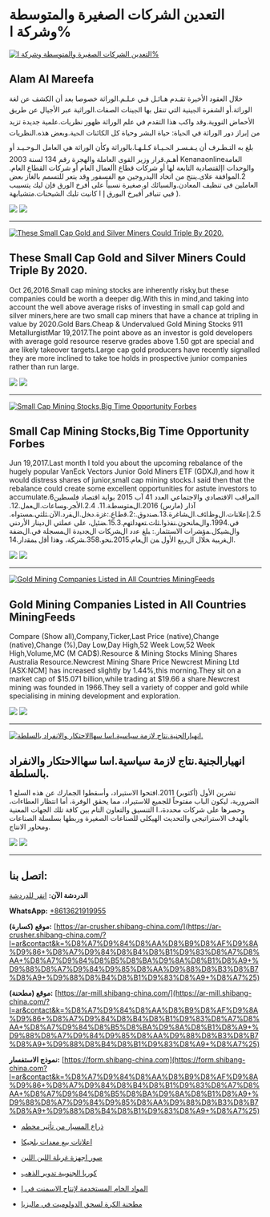 # التعدين الشركات الصغيرة والمتوسطة وشركة ا%

<a href="https://swt.shibang-china.com/?l=ar&img&k=%D8%A7%D9%84%D8%AA%D8%B9%D8%AF%D9%8A%D9%86+%D8%A7%D9%84%D8%B4%D8%B1%D9%83%D8%A7%D8%AA+%D8%A7%D9%84%D8%B5%D8%BA%D9%8A%D8%B1%D8%A9+%D9%88%D8%A7%D9%84%D9%85%D8%AA%D9%88%D8%B3%D8%B7%D8%A9+%D9%88%D8%B4%D8%B1%D9%83%D8%A9+%D8%A7%25" target="_blank">![التعدين الشركات الصغيرة والمتوسطة وشركة ا%](http://static.shibang-china.com/all-800x300/1191.jpg)</a>

## Alam Al Mareefa
ﺧﻼل اﻟﻌﻘﻮد اﻷﺧﻴﺮة ﺗﻘـﺪم ﻫـﺎﺋـﻞ ﻓـﻲ ﻋـﻠـﻢ.اﻟﻮراﺛﺔ ﺧﺼﻮﺻﺎ ﺑﻌﺪ أن اﻟﻜﺸﻒ ﻋﻦ ﻟﻐﺔ اﻟﻮراﺛﺔ.أو اﻟﺸﻔﺮة اﳉﻴﻨﻴﺔ اﻟﺘﻲ ﺗﻨﻘﻞ ﺑﻬﺎ اﳉﻴﻨﺎت اﻟﺼﻔﺎت.اﻟﻮراﺛﻴﺔ ﻋﺒﺮ اﻷﺟﻴﺎل ﻋﻦ ﻃﺮﻳﻖ اﻷﺣﻤﺎض اﻟﻨﻮوﻳﺔ.وﻗﺪ واﻛﺐ ﻫﺬا اﻟﺘﻘﺪم ﻓﻲ ﻋﻠﻢ اﻟﻮراﺛﺔ ﻇﻬﻮر ﻧﻈﺮﻳﺎت.ﻋﻠﻤﻴﺔ ﺟﺪﻳﺪة ﺗﺰﻳﺪ ﻣﻦ إﺑﺮاز دور اﻟﻮراﺛﺔ ﻓﻲ اﳊﻴﺎة: ﺣﻴﺎة اﻟﺒﺸﺮ وﺣﻴﺎة ﻛﻞ اﻟﻜﺎﺋﻨﺎت اﳊﻴﺔ.وﺑﻌﺾ ﻫﺬه.اﻟﻨﻈﺮﻳﺎت ﺑﻠﻎ ﺑﻪ اﻟﺘـﻄـﺮف أن ﻳـﻔـﺴـﺮ اﳊـﻴـﺎة ﻛـﻠـﻬـﺎ.ﺑﺎﻟﻮراﺛﺔ وﻛﺄن اﻟﻮراﺛﺔ ﻫﻲ اﻟﻌﺎﻣﻞ اﻟـﻮﺣـﻴـﺪ أو أﻫـﻢ.قرار وزير القوى العاملة والهجرة رقم 134 لسنة 2003 Kenanaonlineالعامة والوحدات اإلقتصادية التابعة لها أو شركات قطاع األعمال العام أو شركات القطاع العام. 2.الموافقة علاى.ينتج من اتحاد االيدروجين مع الفسفور وقد يتعر للتسمم بالغاز بعض العاملين فى تنظيف المعادن.والسبائك او.صغيرة نسبياً على أفرخ الورق فإن ليك يتسيبب فيي تنيافر أفيرخ اليورق إ ا كانيت تليك الشيحنات.متشيابهة ).


<a href="https://whatsapp.shibangsoft.com/WhatsApp.php" target="_blank" title="WhatsApp">![](http://static.shibang-china.com/icon/whatsapp.png)</a> <a href="https://swt.shibang-china.com/?l=ar&icon&k=%D8%A7%D9%84%D8%AA%D8%B9%D8%AF%D9%8A%D9%86+%D8%A7%D9%84%D8%B4%D8%B1%D9%83%D8%A7%D8%AA+%D8%A7%D9%84%D8%B5%D8%BA%D9%8A%D8%B1%D8%A9+%D9%88%D8%A7%D9%84%D9%85%D8%AA%D9%88%D8%B3%D8%B7%D8%A9+%D9%88%D8%B4%D8%B1%D9%83%D8%A9+%D8%A7%25" target="_blank">![](http://static.shibang-china.com/icon/chat-ar.png)</a>

---

<a href="https://swt.shibang-china.com/?l=ar&img&k=%D8%A7%D9%84%D8%AA%D8%B9%D8%AF%D9%8A%D9%86+%D8%A7%D9%84%D8%B4%D8%B1%D9%83%D8%A7%D8%AA+%D8%A7%D9%84%D8%B5%D8%BA%D9%8A%D8%B1%D8%A9+%D9%88%D8%A7%D9%84%D9%85%D8%AA%D9%88%D8%B3%D8%B7%D8%A9+%D9%88%D8%B4%D8%B1%D9%83%D8%A9+%D8%A7%25" target="_blank">![These Small Cap Gold and Silver Miners Could Triple By 2020.](http://static.shibang-china.com/all-800x300/99.jpg)</a>

## These Small Cap Gold and Silver Miners Could Triple By 2020.
Oct 26,2016.Small cap mining stocks are inherently risky,but these companies could be worth a deeper dig.With this in mind,and taking into account the well above average risks of investing in small cap gold and silver miners,here are two small cap miners that have a chance at tripling in value by 2020.Gold Bars.Cheap &amp; Undervalued Gold Mining Stocks 911 MetallurgistMar 19,2017.The point above as an investor is gold developers with average gold resource reserve grades above 1.50 gpt are special and are likely takeover targets.Large cap gold producers have recently signalled they are more inclined to take toe holds in prospective junior companies rather than run large.


<a href="https://whatsapp.shibangsoft.com/WhatsApp.php" target="_blank" title="WhatsApp">![](http://static.shibang-china.com/icon/whatsapp.png)</a> <a href="https://swt.shibang-china.com/?l=ar&icon&k=%D8%A7%D9%84%D8%AA%D8%B9%D8%AF%D9%8A%D9%86+%D8%A7%D9%84%D8%B4%D8%B1%D9%83%D8%A7%D8%AA+%D8%A7%D9%84%D8%B5%D8%BA%D9%8A%D8%B1%D8%A9+%D9%88%D8%A7%D9%84%D9%85%D8%AA%D9%88%D8%B3%D8%B7%D8%A9+%D9%88%D8%B4%D8%B1%D9%83%D8%A9+%D8%A7%25" target="_blank">![](http://static.shibang-china.com/icon/chat-ar.png)</a>

---

<a href="https://swt.shibang-china.com/?l=ar&img&k=%D8%A7%D9%84%D8%AA%D8%B9%D8%AF%D9%8A%D9%86+%D8%A7%D9%84%D8%B4%D8%B1%D9%83%D8%A7%D8%AA+%D8%A7%D9%84%D8%B5%D8%BA%D9%8A%D8%B1%D8%A9+%D9%88%D8%A7%D9%84%D9%85%D8%AA%D9%88%D8%B3%D8%B7%D8%A9+%D9%88%D8%B4%D8%B1%D9%83%D8%A9+%D8%A7%25" target="_blank">![Small Cap Mining Stocks,Big Time Opportunity Forbes](http://static.shibang-china.com/all-800x300/1072.jpg)</a>

## Small Cap Mining Stocks,Big Time Opportunity Forbes
Jun 19,2017.Last month I told you about the upcoming rebalance of the hugely popular VanEck Vectors Junior Gold Miners ETF (GDXJ),and how it would distress shares of junior,small cap mining stocks.I said then that the rebalance could create some excellent opportunities for astute investors to accumulate.المراقب الاقتصادي والاجتماعي العدد 41 آب 2015 بوابة اقتصاد فلسطين6 آذار (مارس) 2016.اﻝﻤﺘوﺴطﺔ.11. 2.4.اﻷﺠر.وﺴﺎﻋﺎت.اﻝﻌﻤل.12. 2.5.إﻋﻼﻨﺎت.اﻝوظﺎﺌف.اﻝﺸﺎﻏرة.13.ﺼﻨدوق.:2.ﻗطﺎع.:ﻏزة.دﺨل.اﻝﻔرد.اﻵن.ﺜﻠﺜﻲ.ﻤﺴﺘواﻩ.ﻓﻲ.1994.واﻝﻤﺎﻨﺤون.ﻨﻔذوا.ﺜﻠث.ﺘﻌﻬداﺘﻬم.15.3.ﻀﺌﻴل، ﻋﻠﻰ ﻋﻤﻠﺘﻲ اﻝدﻴﻨﺎر اﻷردﻨﻲ واﻝﺸﻴﻜل.ﻤؤﺸرات اﻻﺴﺘﺜﻤﺎر.: ﺒﻠﻎ ﻋدد اﻝﺸرﻜﺎت اﻝﺠدﻴدة اﻝﻤﺴﺠﻠﺔ ﻓﻲ.اﻝﻀﻔﺔ اﻝﻐرﺒﻴﺔ ﺨﻼل اﻝرﺒﻊ اﻷول ﻤن اﻝﻌﺎم.2015.ﻨﺤو.358.ﺸرﻜﺔ، وﻫذا أﻗل ﺒﻤﻘدار.14.


<a href="https://whatsapp.shibangsoft.com/WhatsApp.php" target="_blank" title="WhatsApp">![](http://static.shibang-china.com/icon/whatsapp.png)</a> <a href="https://swt.shibang-china.com/?l=ar&icon&k=%D8%A7%D9%84%D8%AA%D8%B9%D8%AF%D9%8A%D9%86+%D8%A7%D9%84%D8%B4%D8%B1%D9%83%D8%A7%D8%AA+%D8%A7%D9%84%D8%B5%D8%BA%D9%8A%D8%B1%D8%A9+%D9%88%D8%A7%D9%84%D9%85%D8%AA%D9%88%D8%B3%D8%B7%D8%A9+%D9%88%D8%B4%D8%B1%D9%83%D8%A9+%D8%A7%25" target="_blank">![](http://static.shibang-china.com/icon/chat-ar.png)</a>

---

<a href="https://swt.shibang-china.com/?l=ar&img&k=%D8%A7%D9%84%D8%AA%D8%B9%D8%AF%D9%8A%D9%86+%D8%A7%D9%84%D8%B4%D8%B1%D9%83%D8%A7%D8%AA+%D8%A7%D9%84%D8%B5%D8%BA%D9%8A%D8%B1%D8%A9+%D9%88%D8%A7%D9%84%D9%85%D8%AA%D9%88%D8%B3%D8%B7%D8%A9+%D9%88%D8%B4%D8%B1%D9%83%D8%A9+%D8%A7%25" target="_blank">![Gold Mining Companies Listed in All Countries MiningFeeds](http://static.shibang-china.com/all-800x300/343.jpg)</a>

## Gold Mining Companies Listed in All Countries MiningFeeds
Compare (Show all),Company,Ticker,Last Price (native),Change (native),Change (%),Day Low,Day High,52 Week Low,52 Week High,Volume,MC (M CAD$).Resource &amp; Mining Stocks Mining Shares Australia Resource.Newcrest Mining Share Price Newcrest Mining Ltd [ASX:NCM] has increased slightly by 1.44%,this morning.They sit on a market cap of $15.071 billion,while trading at $19.66 a share.Newcrest mining was founded in 1966.They sell a variety of copper and gold while specialising in mining development and exploration.


<a href="https://whatsapp.shibangsoft.com/WhatsApp.php" target="_blank" title="WhatsApp">![](http://static.shibang-china.com/icon/whatsapp.png)</a> <a href="https://swt.shibang-china.com/?l=ar&icon&k=%D8%A7%D9%84%D8%AA%D8%B9%D8%AF%D9%8A%D9%86+%D8%A7%D9%84%D8%B4%D8%B1%D9%83%D8%A7%D8%AA+%D8%A7%D9%84%D8%B5%D8%BA%D9%8A%D8%B1%D8%A9+%D9%88%D8%A7%D9%84%D9%85%D8%AA%D9%88%D8%B3%D8%B7%D8%A9+%D9%88%D8%B4%D8%B1%D9%83%D8%A9+%D8%A7%25" target="_blank">![](http://static.shibang-china.com/icon/chat-ar.png)</a>

---

<a href="https://swt.shibang-china.com/?l=ar&img&k=%D8%A7%D9%84%D8%AA%D8%B9%D8%AF%D9%8A%D9%86+%D8%A7%D9%84%D8%B4%D8%B1%D9%83%D8%A7%D8%AA+%D8%A7%D9%84%D8%B5%D8%BA%D9%8A%D8%B1%D8%A9+%D9%88%D8%A7%D9%84%D9%85%D8%AA%D9%88%D8%B3%D8%B7%D8%A9+%D9%88%D8%B4%D8%B1%D9%83%D8%A9+%D8%A7%25" target="_blank">![انهيارالجنية.نتاج لازمة سياسية.اسا سهاالاحتكار والانفراد بالسلطة.](http://static.shibang-china.com/all-800x300/209.jpg)</a>

## انهيارالجنية.نتاج لازمة سياسية.اسا سهاالاحتكار والانفراد بالسلطة.
1 تشرين الأول (أكتوبر) 2011.افتحوا الاستيراد، وأسقطوا الجمارك عن هذه السلع الضرورية، ليكون الباب مفتوحاً للجميع للاستيراد، مما يحقق الوفرة، أما انتظار العطاءات، وحصرها على شركات محددة،.ا التنسيق والتعاون التام بين كافة تلك الجهات المعنية بالهدف الاستراتيجى والتحديث الهيكلى للصناعات الصغيرة وربطها بسلسلة الصناعات ومحاور الانتاج.

<a href="https://whatsapp.shibangsoft.com/WhatsApp.php" target="_blank" title="WhatsApp">![](http://static.shibang-china.com/icon/whatsapp.png)</a> <a href="https://swt.shibang-china.com/?l=ar&icon&k=%D8%A7%D9%84%D8%AA%D8%B9%D8%AF%D9%8A%D9%86+%D8%A7%D9%84%D8%B4%D8%B1%D9%83%D8%A7%D8%AA+%D8%A7%D9%84%D8%B5%D8%BA%D9%8A%D8%B1%D8%A9+%D9%88%D8%A7%D9%84%D9%85%D8%AA%D9%88%D8%B3%D8%B7%D8%A9+%D9%88%D8%B4%D8%B1%D9%83%D8%A9+%D8%A7%25" target="_blank">![](http://static.shibang-china.com/icon/chat-ar.png)</a>

---
## اتصل بنا:

**الدردشة الآن:** [انقر للدردشة](https://swt.shibang-china.com?l=ar&contact&k=%D8%A7%D9%84%D8%AA%D8%B9%D8%AF%D9%8A%D9%86+%D8%A7%D9%84%D8%B4%D8%B1%D9%83%D8%A7%D8%AA+%D8%A7%D9%84%D8%B5%D8%BA%D9%8A%D8%B1%D8%A9+%D9%88%D8%A7%D9%84%D9%85%D8%AA%D9%88%D8%B3%D8%B7%D8%A9+%D9%88%D8%B4%D8%B1%D9%83%D8%A9+%D8%A7%25)

**WhatsApp:**  [+8613621919955](https://whatsapp.shibangsoft.com/WhatsApp.php)

**موقع (كسارة):** [https://ar-crusher.shibang-china.com/](https://ar-crusher.shibang-china.com/?l=ar&contact&k=%D8%A7%D9%84%D8%AA%D8%B9%D8%AF%D9%8A%D9%86+%D8%A7%D9%84%D8%B4%D8%B1%D9%83%D8%A7%D8%AA+%D8%A7%D9%84%D8%B5%D8%BA%D9%8A%D8%B1%D8%A9+%D9%88%D8%A7%D9%84%D9%85%D8%AA%D9%88%D8%B3%D8%B7%D8%A9+%D9%88%D8%B4%D8%B1%D9%83%D8%A9+%D8%A7%25)

**موقع (مطحنة):** [https://ar-mill.shibang-china.com/](https://ar-mill.shibang-china.com/?l=ar&contact&k=%D8%A7%D9%84%D8%AA%D8%B9%D8%AF%D9%8A%D9%86+%D8%A7%D9%84%D8%B4%D8%B1%D9%83%D8%A7%D8%AA+%D8%A7%D9%84%D8%B5%D8%BA%D9%8A%D8%B1%D8%A9+%D9%88%D8%A7%D9%84%D9%85%D8%AA%D9%88%D8%B3%D8%B7%D8%A9+%D9%88%D8%B4%D8%B1%D9%83%D8%A9+%D8%A7%25)

**نموذج الاستفسار:** [https://form.shibang-china.com](https://form.shibang-china.com?l=ar&contact&k=%D8%A7%D9%84%D8%AA%D8%B9%D8%AF%D9%8A%D9%86+%D8%A7%D9%84%D8%B4%D8%B1%D9%83%D8%A7%D8%AA+%D8%A7%D9%84%D8%B5%D8%BA%D9%8A%D8%B1%D8%A9+%D9%88%D8%A7%D9%84%D9%85%D8%AA%D9%88%D8%B3%D8%B7%D8%A9+%D9%88%D8%B4%D8%B1%D9%83%D8%A9+%D8%A7%25)

* [ذراع المسبار من تأثير محطم](../22/%D8%B0%D8%B1%D8%A7%D8%B9%20%D8%A7%D9%84%D9%85%D8%B3%D8%A8%D8%A7%D8%B1%20%D9%85%D9%86%20%D8%AA%D8%A3%D8%AB%D9%8A%D8%B1%20%D9%85%D8%AD%D8%B7%D9%85.md)

* [اعلانات بيع معدات بلجيكا](../21/%D8%A7%D8%B9%D9%84%D8%A7%D9%86%D8%A7%D8%AA%20%D8%A8%D9%8A%D8%B9%20%D9%85%D8%B9%D8%AF%D8%A7%D8%AA%20%D8%A8%D9%84%D8%AC%D9%8A%D9%83%D8%A7.md)

* [صور اجهزة غربلة اللبن اللبن](../22/%D8%B5%D9%88%D8%B1%20%D8%A7%D8%AC%D9%87%D8%B2%D8%A9%20%D8%BA%D8%B1%D8%A8%D9%84%D8%A9%20%D8%A7%D9%84%D9%84%D8%A8%D9%86%20%D8%A7%D9%84%D9%84%D8%A8%D9%86.md)

* [كوريا الجنوبية تدوير الذهب](../23/%D9%83%D9%88%D8%B1%D9%8A%D8%A7%20%D8%A7%D9%84%D8%AC%D9%86%D9%88%D8%A8%D9%8A%D8%A9%20%D8%AA%D8%AF%D9%88%D9%8A%D8%B1%20%D8%A7%D9%84%D8%B0%D9%87%D8%A8.md)

* [المواد الخام المستخدمة لإنتاج الاسمنت في إ](../23/%D8%A7%D9%84%D9%85%D9%88%D8%A7%D8%AF%20%D8%A7%D9%84%D8%AE%D8%A7%D9%85%20%D8%A7%D9%84%D9%85%D8%B3%D8%AA%D8%AE%D8%AF%D9%85%D8%A9%20%D9%84%D8%A5%D9%86%D8%AA%D8%A7%D8%AC%20%D8%A7%D9%84%D8%A7%D8%B3%D9%85%D9%86%D8%AA%20%D9%81%D9%8A%20%D8%A5.md)

* [مطحنة الكرة لسحق الدولوميت في ماليزيا](../25/%D9%85%D8%B7%D8%AD%D9%86%D8%A9%20%D8%A7%D9%84%D9%83%D8%B1%D8%A9%20%D9%84%D8%B3%D8%AD%D9%82%20%D8%A7%D9%84%D8%AF%D9%88%D9%84%D9%88%D9%85%D9%8A%D8%AA%20%D9%81%D9%8A%20%D9%85%D8%A7%D9%84%D9%8A%D8%B2%D9%8A%D8%A7.md)
